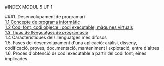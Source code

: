 #INDEX MODUL 5 UF 1

###1. Desenvolupament de programari  
 [1.1 Concepte de programa informàtic]()  
 [1.2 Codi font, codi objecte i codi executable; màquines virtuals]()  
 [1.3 Tipus de llenguatges de programació]()  
 1.4 Característiques dels llenguatges més difosos  
 1.5. Fases del desenvolupament d'una aplicació: anàlisi, disseny, codificació, proves, documentació, manteniment i explotació,  entre d'altres  
 1.6. Procés d'obtenció de codi executable a partir del codi font; eines implicades.  
